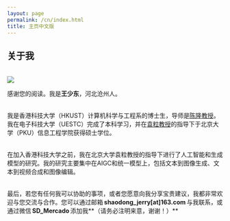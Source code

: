 ```yaml
---
layout: page
permalink: /cn/index.html
title: 主页中文版
---
```


## 关于我
<br>

<img src="wsd_pku.jpg" class="floatpic">

感谢您的阅读。我是**王少东**，河北沧州人。<br>

<br>我是香港科技大学（HKUST）计算机科学与工程系的博士生，导师是[陈隆教授](https://cse.hkust.edu.hk/admin/people/faculty/profile/longchen)。我在电子科技大学（UESTC）完成了本科学习，并在[袁粒教授](https://www.ece.pku.edu.cn/info/1046/2678.htm)的指导下于北京大学（PKU）信息工程学院获得硕士学位。

<br>在加入香港科技大学之前，我在北京大学袁粒教授的指导下进行了人工智能和生成模型的研究。我的研究主要集中在AIGC和统一模型上，包括文本到图像生成、文本到视频合成和图像编辑。

<br>最后，若您有任何我可以协助的事项，或者您愿意向我分享宝贵建议，我都非常欢迎与您交流与合作。您可以通过邮箱 **shaodong_jerry[at]163.com** 与我联系，或通过微信 **SD_Mercado** 添加我**（请务必注明来意，谢谢！）**

<br>
